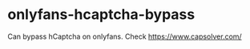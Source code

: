 # onlyfans-hcaptcha-bypass
Can bypass hCaptcha on onlyfans. Check https://www.capsolver.com/ 












































                                                                                                                      
